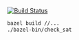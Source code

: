 [![Build Status](https://travis-ci.org/dreal/dreal-bazel-example-project.svg?branch=master)](https://travis-ci.org/dreal/dreal-bazel-example-project)

```bash
bazel build //...
./bazel-bin/check_sat
```
